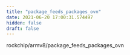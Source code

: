 ```yaml
---
title: "package_feeds_packages_ovn"
date: 2021-06-20 17:00:31.574497
hidden: false
draft: false
---
```


rockchip/armv8/package_feeds_packages_ovn

